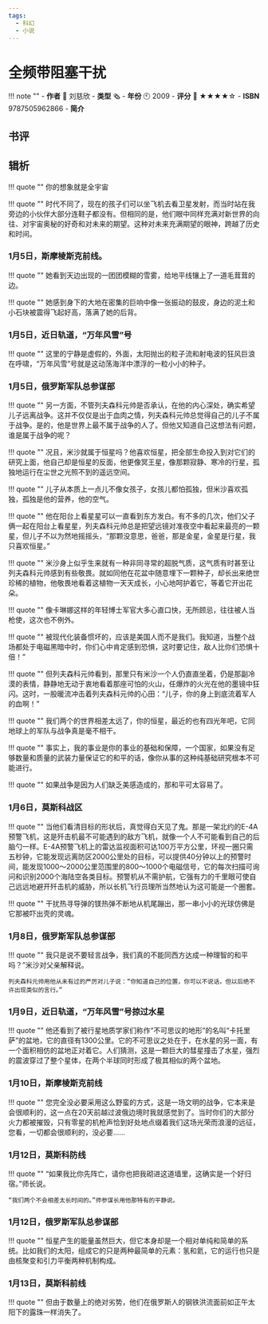 ```yaml
---
tags:
  - 科幻
  - 小说
---
```


# 全频带阻塞干扰

!!! note ""
    - **作者** 👴 刘慈欣
    - **类型** 🗞️
    - **年份** 🕙 2009
    - **评分** 📙 ★★★★☆
    - **ISBN** 9787505962866
    - **简介**

## 书评

## 辑析

!!! quote ""
    你的想象就是全宇宙

!!! quote ""
    时代不同了，现在的孩子们可以坐飞机去看卫星发射，而当时站在我旁边的小伙伴大部分连鞋子都没有。但相同的是，他们眼中同样充满对新世界的向往、对宇宙奥秘的好奇和对未来的期望。这种对未来充满期望的眼神，跨越了历史和时间。

### 1月5日，斯摩棱斯克前线。

!!! quote ""
    她看到天边出现的一团团模糊的雪雾，给地平线镶上了一道毛茸茸的边。

!!! quote ""
    她感到身下的大地在密集的巨响中像一张振动的鼓皮，身边的泥土和小石块被震得飞起好高，落满了她的后背。

### 1月5日，近日轨道，“万年风雪”号

!!! quote ""
    这里的宁静是虚假的，外面，太阳抛出的粒子流和射电波的狂风巨浪在呼啸，“万年风雪”号就是这动荡海洋中漂浮的一粒小小的种子。

### 1月5日，俄罗斯军队总参谋部

!!! quote ""
    另一方面，不管列夫森科元帅是否承认，在他的内心深处，确实希望儿子远离战争。这并不仅仅是出于血肉之情，列夫森科元帅总觉得自己的儿子不属于战争。是的，他是世界上最不属于战争的人了。但他又知道自己这想法有问题，谁是属于战争的呢？

!!! quote ""
    况且，米沙就属于恒星吗？他喜欢恒星，把全部生命投入到对它们的研究上面，他自己却是恒星的反面，他更像冥王星，像那颗寂静、寒冷的行星，孤独地运行在尘世之光照不到的遥远空间。

!!! quote ""
    儿子从本质上一点儿不像女孩子，女孩儿都怕孤独，但米沙喜欢孤独，孤独是他的营养，他的空气。

!!! quote ""
    他在阳台上看星星可以一直看到东方发白。有不多的几次，他们父子俩一起在阳台上看星星，列夫森科元帅总是把望远镜对准夜空中看起来最亮的一颗星，但儿子不以为然地摇摇头，“那颗没意思，爸爸，那是金星，金星是行星，我只喜欢恒星。”

!!! quote ""
    米沙身上似乎生来就有一种非同寻常的超脱气质，这气质有时甚至让列夫森科元帅感到有些敬畏。就如同他在花盆中随意埋下一颗种子，却长出来绝世珍稀的植物，他敬畏地看着这植物一天天成长，小心地呵护着它，等着它开出花朵。

!!! quote ""
    像卡琳娜这样的年轻博士军官大多心直口快，无所顾忌，往往被人当枪使，这次也不例外。

!!! quote ""
    被现代化装备惯坏的，应该是美国人而不是我们。我知道，当整个战场都处于电磁黑暗中时，你们心中肯定感到恐惧，这时要记住，敌人比你们恐惧十倍！”

!!! quote ""
    但列夫森科元帅看到，那里只有米沙一个人仍直直坐着，仍是那副冷漠的表情，静静地无动于衷地看着那座可怕的火山，任爆炸的火光在他的墨镜中狂闪。这时，一股暖流冲击着列夫森科元帅的心田：“儿子，你的身上到底流着军人的血啊！”

!!! quote ""
    我们两个的世界相差太远了，你的恒星，最近的也有四光年吧，它同地球上的军队与战争真是毫不相干。
    
!!! quote ""
    事实上，我的事业是你的事业的基础和保障，一个国家，如果没有足够数量和质量的武装力量保证它的和平的话，像你从事的这种纯基础研究根本不可能进行。

!!! quote ""
    如果战争是因为人们缺乏美感造成的，那和平可太容易了。

### 1月6日，莫斯科战区

!!! quote ""
    当他们看清目标的形状后，真觉得白天见了鬼。那是一架北约的E-4A预警飞机，这是歼击机最不可能遇到的敌方飞机，就像一个人不可能看到自己的后脑勺一样。E-4A预警飞机上的雷达监视面积可达100万平方公里，环视一圈只需五秒钟，它能发现远离防区2000公里处的目标，可以提供40分钟以上的预警时间，能发现1000～2000公里范围里的800～1000个电磁信号，它的每次扫描可询问和识别2000个海陆空各类目标。预警机从不需护航，它强有力的千里眼可使自己远远地避开歼击机的威胁，所以长机飞行员理所当然地认为这可能是一个圈套。

!!! quote ""
    干扰热寻导弹的镁热弹不断地从机尾蹦出，那一串小小的光球仿佛是它那被吓出壳的灵魂。

### 1月8日，俄罗斯军队总参谋部

!!! quote ""
    我只是说不要轻言战争，我们真的不能同西方达成一种理智的和平吗？”米沙对父亲解释说。
    
    列夫森科元帅用他从未有过的严厉对儿子说：“你知道自己的位置，你可以不说话，但以后绝不许出现类似的言行。”

### 1月9日，近日轨道，“万年风雪”号掠过水星

!!! quote ""
    他还看到了被行星地质学家们称作“不可思议的地形”的名叫“卡托里萨”的盆地，它的直径有1300公里。它的不可思议之处在于，在水星的另一面，有一个面积相仿的盆地正对着它。人们猜测，这是一颗巨大的彗星撞击了水星，强烈的震波穿过了整个星体，在两个半球同时形成了极其相似的两个盆地。

### 1月10日，斯摩棱斯克前线

!!! quote ""
    您完全没必要采用这么野蛮的方式，这是一场文明的战争，它本来是会很顺利的，这一点在20天前越过波俄边境时我就感觉到了。当时你们的大部分火力都被摧毁，只有零星的机枪声恰到好处地点缀着我们这场光荣而浪漫的远征，您看，一切都会很顺利的，没必要……

### 1月12日，莫斯科防线

!!! quote ""
    “如果我比你先阵亡，请你也把我砌进这道墙里，这确实是一个好归宿。”师长说。
    
    “我们两个不会相差太长时间的。”师参谋长用他那特有的平静说。

### 1月12日，俄罗斯军队总参谋部

!!! quote ""
    恒星产生的能量虽然巨大，但它本身却是一个相对单纯和简单的系统。比如我们的太阳，组成它的只是两种最简单的元素：氢和氦，它的运行也只是由核聚变和引力平衡两种机制构成。
    
### 1月13日，莫斯科前线

!!! quote ""
    但由于数量上的绝对劣势，他们在俄罗斯人的钢铁洪流面前如正午太阳下的露珠一样消失了。